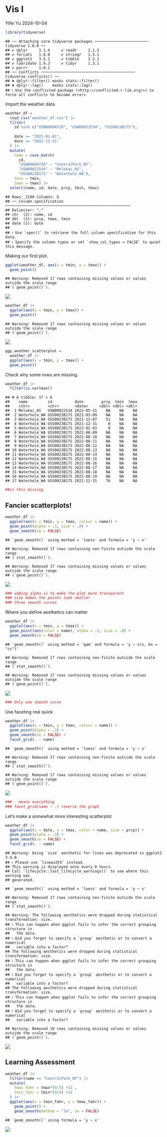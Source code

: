 Vis I
================
Yifei Yu
2024-10-04

``` r
library(tidyverse)
```

    ## ── Attaching core tidyverse packages ──────────────────────── tidyverse 2.0.0 ──
    ## ✔ dplyr     1.1.4     ✔ readr     2.1.5
    ## ✔ forcats   1.0.0     ✔ stringr   1.5.1
    ## ✔ ggplot2   3.5.1     ✔ tibble    3.2.1
    ## ✔ lubridate 1.9.3     ✔ tidyr     1.3.1
    ## ✔ purrr     1.0.2     
    ## ── Conflicts ────────────────────────────────────────── tidyverse_conflicts() ──
    ## ✖ dplyr::filter() masks stats::filter()
    ## ✖ dplyr::lag()    masks stats::lag()
    ## ℹ Use the conflicted package (<http://conflicted.r-lib.org/>) to force all conflicts to become errors

Import the weather data

``` r
weather_df = 
  read_csv("weather_df.csv") |> 
  filter(
    id %in% c("USW00094728", "USW00022534", "USS0023B17S"), 
    
    date >= "2021-01-01", 
    date <= "2022-12-31"
  ) |> 
  mutate(
    name = case_match(
      id, 
      "USW00094728" ~ "CentralPark_NY", 
      "USW00022534" ~ "Molokai_HI",
      "USS0023B17S" ~ "Waterhole_WA"),
    tmin = tmin,
    tmax = tmax) |>
  select(name, id, date, prcp, tmin, tmax) 
```

    ## Rows: 2190 Columns: 6
    ## ── Column specification ────────────────────────────────────────────────────────
    ## Delimiter: ","
    ## chr  (2): name, id
    ## dbl  (3): prcp, tmax, tmin
    ## date (1): date
    ## 
    ## ℹ Use `spec()` to retrieve the full column specification for this data.
    ## ℹ Specify the column types or set `show_col_types = FALSE` to quiet this message.

Making our first plot.

``` r
ggplot(weather_df, aes(x = tmin, y = tmax)) +
  geom_point()
```

    ## Warning: Removed 17 rows containing missing values or values outside the scale range
    ## (`geom_point()`).

![](vis_1_files/figure-gfm/unnamed-chunk-3-1.png)<!-- -->

``` r
weather_df |> 
  ggplot(aes(x = tmin, y = tmax)) + 
  geom_point()
```

    ## Warning: Removed 17 rows containing missing values or values outside the scale range
    ## (`geom_point()`).

![](vis_1_files/figure-gfm/unnamed-chunk-4-1.png)<!-- -->

``` r
ggp_weather_scatterplot = 
  weather_df |> 
  ggplot(aes(x = tmin, y = tmax)) + 
  geom_point()
```

Check why some rows are missing.

``` r
weather_df |> 
  filter(is.na(tmax))
```

    ## # A tibble: 17 × 6
    ##    name         id          date        prcp  tmin  tmax
    ##    <chr>        <chr>       <date>     <dbl> <dbl> <dbl>
    ##  1 Molokai_HI   USW00022534 2022-05-31    NA    NA    NA
    ##  2 Waterhole_WA USS0023B17S 2021-03-09    NA    NA    NA
    ##  3 Waterhole_WA USS0023B17S 2021-12-07    51    NA    NA
    ##  4 Waterhole_WA USS0023B17S 2021-12-31     0    NA    NA
    ##  5 Waterhole_WA USS0023B17S 2022-02-03     0    NA    NA
    ##  6 Waterhole_WA USS0023B17S 2022-08-09    NA    NA    NA
    ##  7 Waterhole_WA USS0023B17S 2022-08-10    NA    NA    NA
    ##  8 Waterhole_WA USS0023B17S 2022-08-11    NA    NA    NA
    ##  9 Waterhole_WA USS0023B17S 2022-08-12    NA    NA    NA
    ## 10 Waterhole_WA USS0023B17S 2022-08-13    NA    NA    NA
    ## 11 Waterhole_WA USS0023B17S 2022-08-14    NA    NA    NA
    ## 12 Waterhole_WA USS0023B17S 2022-08-15    NA    NA    NA
    ## 13 Waterhole_WA USS0023B17S 2022-08-16    NA    NA    NA
    ## 14 Waterhole_WA USS0023B17S 2022-08-17    NA    NA    NA
    ## 15 Waterhole_WA USS0023B17S 2022-08-18    NA    NA    NA
    ## 16 Waterhole_WA USS0023B17S 2022-08-19    NA    NA    NA
    ## 17 Waterhole_WA USS0023B17S 2022-12-31    76    NA    NA

``` r
##is this missing
```

## Fancier scatterplots!

``` r
weather_df |> 
  ggplot(aes(x = tmin, y = tmax, colour = name)) +
  geom_point(alpha = .3, size = .8) + 
  geom_smooth(se = FALSE)
```

    ## `geom_smooth()` using method = 'loess' and formula = 'y ~ x'

    ## Warning: Removed 17 rows containing non-finite outside the scale range
    ## (`stat_smooth()`).

    ## Warning: Removed 17 rows containing missing values or values outside the scale range
    ## (`geom_point()`).

![](vis_1_files/figure-gfm/unnamed-chunk-7-1.png)<!-- -->

``` r
### adding alpha is to make the plot more transparent
### size makes the points look smaller
### three smooth curves
```

Where you define aesthetics can matter

``` r
weather_df |> 
  ggplot(aes(x = tmin, y = tmax)) +
  geom_point(aes(color = name), alpha = .3, size = .8) + 
  geom_smooth(se = FALSE)
```

    ## `geom_smooth()` using method = 'gam' and formula = 'y ~ s(x, bs = "cs")'

    ## Warning: Removed 17 rows containing non-finite outside the scale range
    ## (`stat_smooth()`).

    ## Warning: Removed 17 rows containing missing values or values outside the scale range
    ## (`geom_point()`).

![](vis_1_files/figure-gfm/unnamed-chunk-8-1.png)<!-- -->

``` r
### Only one smooth curve
```

Use faceting real quick

``` r
weather_df |> 
  ggplot(aes(x = tmin, y = tmax, colour = name)) +
  geom_point(alpha = .3) +
  geom_smooth(se = FALSE) +
  facet_grid(. ~ name)
```

    ## `geom_smooth()` using method = 'loess' and formula = 'y ~ x'

    ## Warning: Removed 17 rows containing non-finite outside the scale range
    ## (`stat_smooth()`).

    ## Warning: Removed 17 rows containing missing values or values outside the scale range
    ## (`geom_point()`).

![](vis_1_files/figure-gfm/unnamed-chunk-9-1.png)<!-- -->

``` r
### . means everything
### facet_grid(name ~ .) reverse the graph
```

Let’s make a somewhat more interesting scatterplot

``` r
weather_df |> 
  ggplot(aes(x = date, y = tmax, color = name, size = prcp)) +
  geom_point(alpha = .3) +
  geom_smooth(se = FALSE) +
  facet_grid(. ~ name)
```

    ## Warning: Using `size` aesthetic for lines was deprecated in ggplot2 3.4.0.
    ## ℹ Please use `linewidth` instead.
    ## This warning is displayed once every 8 hours.
    ## Call `lifecycle::last_lifecycle_warnings()` to see where this warning was
    ## generated.

    ## `geom_smooth()` using method = 'loess' and formula = 'y ~ x'

    ## Warning: Removed 17 rows containing non-finite outside the scale range
    ## (`stat_smooth()`).

    ## Warning: The following aesthetics were dropped during statistical transformation: size.
    ## ℹ This can happen when ggplot fails to infer the correct grouping structure in
    ##   the data.
    ## ℹ Did you forget to specify a `group` aesthetic or to convert a numerical
    ##   variable into a factor?
    ## The following aesthetics were dropped during statistical transformation: size.
    ## ℹ This can happen when ggplot fails to infer the correct grouping structure in
    ##   the data.
    ## ℹ Did you forget to specify a `group` aesthetic or to convert a numerical
    ##   variable into a factor?
    ## The following aesthetics were dropped during statistical transformation: size.
    ## ℹ This can happen when ggplot fails to infer the correct grouping structure in
    ##   the data.
    ## ℹ Did you forget to specify a `group` aesthetic or to convert a numerical
    ##   variable into a factor?

    ## Warning: Removed 19 rows containing missing values or values outside the scale range
    ## (`geom_point()`).

![](vis_1_files/figure-gfm/unnamed-chunk-10-1.png)<!-- -->

## Learning Assessment

``` r
weather_df |> 
  filter(name == "CentralPark_NY") |> 
  mutate(
    tmax_fahr = tmax*(9/5) +32 ,
    tmin_fahr = tmin*(9/5) +32
  ) |> 
  ggplot(aes(x = tmin_fahr, y = tmax_fahr)) +
    geom_point() +
    geom_smooth(method = "lm", se = FALSE)
```

    ## `geom_smooth()` using formula = 'y ~ x'

![](vis_1_files/figure-gfm/unnamed-chunk-11-1.png)<!-- -->
